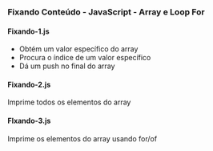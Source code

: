 ### Fixando Conteúdo - JavaScript - Array e Loop For

#### Fixando-1.js
- Obtém um valor específico do array
- Procura o índice de um valor específico
- Dá um push no final do array

#### Fixando-2.js
Imprime todos os elementos do array

#### FIxando-3.js
Imprime os elementos do array usando for/of
